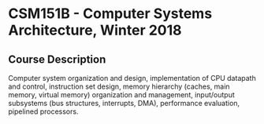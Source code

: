 # CSM151B - Computer Systems Architecture, Winter 2018 

## Course Description
Computer system organization and design, implementation of CPU datapath and control, instruction set design, memory hierarchy (caches, main memory, virtual memory) organization and management, input/output subsystems (bus structures, interrupts, DMA), performance evaluation, pipelined processors.
